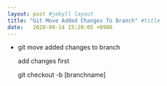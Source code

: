 ```yaml
---
layout: post #jekyll layout
title: "Git Move Added Changes To Branch" #title 
date:   2020-09-14 15:20:05 +0900                 
---
```


-   git move added changes to branch

    add changes first

    git checkout -b [branchname]

